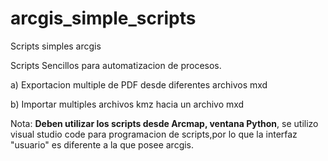 # arcgis_simple_scripts
Scripts simples arcgis

Scripts Sencillos para automatizacion de procesos.

a) Exportacion multiple de PDF desde diferentes archivos mxd

b) Importar multiples archivos kmz hacia un archivo mxd 

Nota: <b>Deben utilizar los scripts desde Arcmap, ventana Python</b>, se utilizo visual studio code para programacion de scripts,por lo que la interfaz "usuario"
es diferente a la que posee arcgis.
